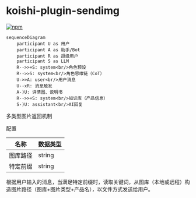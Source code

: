 # koishi-plugin-sendimg

[![npm](https://img.shields.io/npm/v/koishi-plugin-sendimg?style=flat-square)](https://www.npmjs.com/package/koishi-plugin-sendimg)

```mermaid
sequenceDiagram
    participant U as 用户
    participant A as 助手/Bot
    participant R as 超级用户
    participant S as LLM
    R-->>+S: system<br/>角色预设
    R-->>S: system<br/>角色思维链（CoT）
    U->>A: user<br/>用户消息
    U--xR: 消息触发
    A-)U: 详情图、说明书
    R-->>+S: system<br/>知识库（产品信息）
    S-)U: assistant<br/>AI回复

```

多类型图片返回机制

配置

|名称|数据类型|
|---|---|
|图库路径|string|
|特定前缀|string|

根据用户输入的消息，当满足特定前缀时，读取关键词，从图库（本地或远程）构造图片路径（图库+图片类型+产品名），以文件方式发送给用户。
